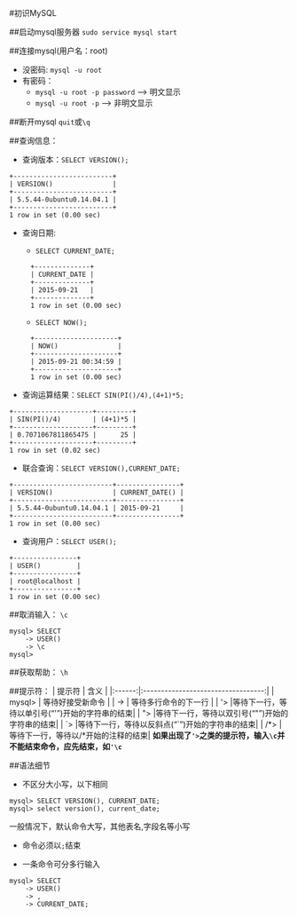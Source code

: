 ﻿#初识MySQL

##启动mysql服务器
`sudo service mysql start`

##连接mysql(用户名：root)

- 没密码: `mysql -u root`
- 有密码：
  - `mysql -u root -p password` --> 明文显示
  - `mysql -u root -p` --> 非明文显示

##断开mysql
`quit`或`\q`

##查询信息：

- 查询版本：`SELECT VERSION();`
```
+-------------------------+
| VERSION()               |
+-------------------------+
| 5.5.44-0ubuntu0.14.04.1 |
+-------------------------+
1 row in set (0.00 sec)
```
- 查询日期:
  - `SELECT CURRENT_DATE;`
  ```
    +--------------+
    | CURRENT_DATE |
    +--------------+
    | 2015-09-21   |
    +--------------+
    1 row in set (0.00 sec)
  ```
  - `SELECT NOW();`
  ```
    +---------------------+
    | NOW()               |
    +---------------------+
    | 2015-09-21 00:34:59 |
    +---------------------+
    1 row in set (0.00 sec)
  ```
  
- 查询运算结果：`SELECT SIN(PI()/4),(4+1)*5;`
```
+--------------------+---------+
| SIN(PI()/4)        | (4+1)*5 |
+--------------------+---------+
| 0.7071067811865475 |      25 |
+--------------------+---------+
1 row in set (0.02 sec)
```
- 联合查询：`SELECT VERSION(),CURRENT_DATE;`
```
+-------------------------+----------------+
| VERSION()               | CURRENT_DATE() |
+-------------------------+----------------+
| 5.5.44-0ubuntu0.14.04.1 | 2015-09-21     |
+-------------------------+----------------+
1 row in set (0.00 sec)
```
- 查询用户：`SELECT USER();`
```
+----------------+
| USER()         |
+----------------+
| root@localhost |
+----------------+
1 row in set (0.00 sec)
```

##取消输入：
`\c`
```
mysql> SELECT
    -> USER()
    -> \c
mysql>
```

##获取帮助：
`\h`

##提示符：
| 提示符 |                含义                |
|:------:|:----------------------------------:|
| mysql> |        等待好接受新命令            |
|   ->   |       等待多行命令的下一行         |
|   '>   |等待下一行，等待以单引号(“'”)开始的字符串的结束|
|  ">    |等待下一行，等待以双引号(“"”)开始的字符串的结束|
|  \`>   |等待下一行，等待以反斜点(“\`”)开始的字符串的结束|
| /*>    |等待下一行，等待以/*开始的注释的结束|
**如果出现了`'>`之类的提示符，输入`\c`并不能结束命令，应先结束，如`'\c`**

##语法细节

- 不区分大小写，以下相同
```
mysql> SELECT VERSION(), CURRENT_DATE;
mysql> select version(), current_date;
```
一般情况下，默认命令大写，其他表名,字段名等小写

- 命令必须以`;`结束

- 一条命令可分多行输入
```
mysql> SELECT
    -> USER()
    -> ,
    -> CURRENT_DATE;
``` 

